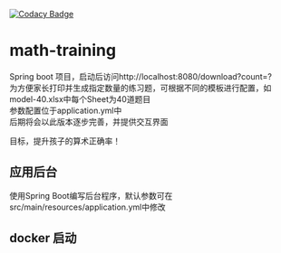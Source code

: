 [![Codacy Badge](https://api.codacy.com/project/badge/Grade/d548996945ea4ebc83a7cb89beeb6b89)](https://www.codacy.com/app/dongzhuming/math-training?utm_source=github.com&amp;utm_medium=referral&amp;utm_content=dongzhuming/math-training&amp;utm_campaign=Badge_Grade)

# math-training
Spring boot 项目，启动后访问http://localhost:8080/download?count=?  
为方便家长打印并生成指定数量的练习题，可根据不同的模板进行配置，如model-40.xlsx中每个Sheet为40道题目  
参数配置位于application.yml中  
后期将会以此版本逐步完善，并提供交互界面  

目标，提升孩子的算术正确率！  

## 应用后台
使用Spring Boot编写后台程序，默认参数可在src/main/resources/application.yml中修改  


## docker 启动


